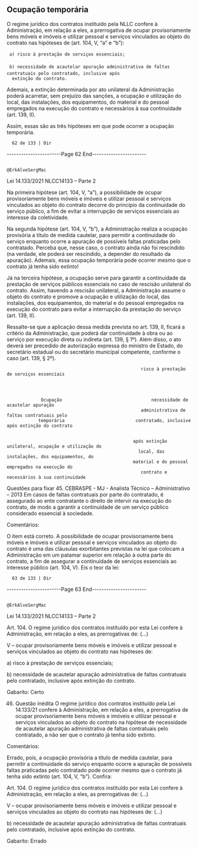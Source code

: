 ## Ocupação temporária
O regime jurídico dos contratos instituído pela NLLC confere à Administração, em relação a eles, a prerrogativa
de ocupar provisoriamente bens móveis e imóveis e utilizar pessoal e serviços vinculados ao objeto do contrato
nas hipóteses de (art. 104, V, “a” e “b”):

     a) risco à prestação de serviços essenciais;

     b) necessidade de acautelar apuração administrativa de faltas contratuais pelo contratado, inclusive após
      extinção do contrato.

Ademais, a extinção determinada por ato unilateral da Administração poderá acarretar, sem prejuízo das
sanções, a ocupação e utilização do local, das instalações, dos equipamentos, do material e do pessoal
empregados na execução do contrato e necessários à sua continuidade (art. 139, II).

Assim, essas são as três hipóteses em que pode ocorrer a ocupação temporária.




      62 de 133 | Dir
-----------------------Page 62 End-----------------------

                                                                         @ErkAlveSergMac
 Lei 14.133/2021                                                    NLCC14133 – Parte 2


Na primeira hipótese (art. 104, V, “a”), a possibilidade de ocupar provisoriamente bens móveis e imóveis e utilizar
pessoal e serviços vinculados ao objeto do contrato decorre do princípio da continuidade do serviço público, a
fim de evitar a interrupção de serviços essenciais ao interesse da coletividade.

Na segunda hipótese (art. 104, V, “b”), a Administração realiza a ocupação provisória a título de medida cautelar,
para permitir a continuidade do serviço enquanto ocorre a apuração de possíveis faltas praticadas pelo contratado.
Perceba que, nesse caso, o contrato ainda não foi rescindido (na verdade, ele poderá ser rescindido, a depender
do resultado da apuração). Ademais, essa ocupação temporária pode ocorrer mesmo que o contrato já tenha
sido extinto!

Já na terceira hipótese, a ocupação serve para garantir a continuidade da prestação de serviços públicos essenciais
no caso de rescisão unilateral do contrato. Assim, havendo a rescisão unilateral, a Administração assume o objeto
do contrato e promove a ocupação e utilização do local, das instalações, dos equipamentos, do material e do
pessoal empregados na execução do contrato para evitar a interrupção da prestação do serviço (art. 139, II).

Ressalte-se que a aplicação dessa medida prevista no art. 139, II, ficará a critério da Administração, que poderá
dar continuidade à obra ou ao serviço por execução direta ou indireta (art. 139, § 1º). Além disso, o ato deverá ser
precedido de autorização expressa do ministro de Estado, do secretário estadual ou do secretário municipal
competente, conforme o caso (art. 139, § 2º).



                                                       risco à prestação de serviços essenciais




                 Ocupação                                  necessidade de acautelar apuração
                                                       administrativa de faltas contratuais pelo
                temporária                           contratado, inclusive após extinção do contrato


                                                    após extinção unilateral, ocupação e utilização do
                                                      local, das instalações, dos equipamentos, do
                                                    material e do pessoal empregados na execução do
                                                       contrato e necessários à sua continuidade


Questões para fixar
45. CEBRASPE - MJ - Analista Técnico – Administrativo – 2013
Em casos de faltas contratuais por parte do contratado, é assegurado ao ente contratante o direito de intervir na
execução do contrato, de modo a garantir a continuidade de um serviço público considerado essencial à sociedade.

Comentários:

O item está correto. A possibilidade de ocupar provisoriamente bens móveis e imóveis e utilizar pessoal e serviços
vinculados ao objeto do contrato é uma das cláusulas exorbitantes previstas na lei que colocam a Administração
em um patamar superior em relação à outra parte do contrato, a fim de assegurar a continuidade de serviços
essenciais ao interesse público (art. 104, V). Eis o teor da lei:



      63 de 133 | Dir
-----------------------Page 63 End-----------------------

                                                                        @ErkAlveSergMac
 Lei 14.133/2021                                                   NLCC14133 – Parte 2


Art. 104. O regime jurídico dos contratos instituído por esta Lei confere à Administração, em relação a eles, as
prerrogativas de: (...)

V – ocupar provisoriamente bens móveis e imóveis e utilizar pessoal e serviços vinculados ao objeto do contrato nas
hipóteses de:

a) risco à prestação de serviços essenciais;

b) necessidade de acautelar apuração administrativa de faltas contratuais pelo contratado, inclusive após extinção
do contrato.

Gabarito: Certo

46. Questão inédita
O regime jurídico dos contratos instituído pela Lei 14.133/21 confere à Administração, em relação a eles, a
prerrogativa de ocupar provisoriamente bens móveis e imóveis e utilizar pessoal e serviços vinculados ao objeto
do contrato na hipótese de necessidade de acautelar apuração administrativa de faltas contratuais pelo
contratado, a não ser que o contrato já tenha sido extinto.

Comentários:

Errado, pois, a ocupação provisória a título de medida cautelar, para permitir a continuidade do serviço enquanto
ocorre a apuração de possíveis faltas praticadas pelo contratado pode ocorrer mesmo que o contrato já tenha
sido extinto (art. 104, V, “b”). Confira:

Art. 104. O regime jurídico dos contratos instituído por esta Lei confere à Administração, em relação a eles, as
prerrogativas de: (...)

V – ocupar provisoriamente bens móveis e imóveis e utilizar pessoal e serviços vinculados ao objeto do contrato nas
hipóteses de: (...)

b) necessidade de acautelar apuração administrativa de faltas contratuais pelo contratado, inclusive após extinção
do contrato.

Gabarito: Errado